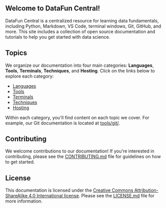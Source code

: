## Welcome to DataFun Central!

DataFun Central is a centralized resource for learning data fundamentals, including Python, Markdown, VS Code, terminal windows, Git, GitHub, and more. This site includes a collection of open source documentation and tutorials to help you get started with data science.

## Topics

We organize our documentation into four main categories: **Languages**, **Tools**, **Terminals**, **Techniques**, and **Hosting**.
Click on the links below to explore each category:

- [Languages](languages/)
- [Tools](tools/)
- [Terminals](terminals/)
- [Techniques](techniques/)
- [Hosting](hosting/)


Within each category, you'll find content on each topic we cover. 
For example, our Git documentation is located at [tools/git/](tools/git).


## Contributing

We welcome contributions to our documentation! If you're interested in contributing, please see the [CONTRIBUTING.md](CONTRIBUTING.md) file for guidelines on how to get started.

## License

This documentation is licensed under the [Creative Commons Attribution-ShareAlike 4.0 International license](https://creativecommons.org/licenses/by-sa/4.0/). Please see the [LICENSE.md](LICENSE.md) file for more information.
